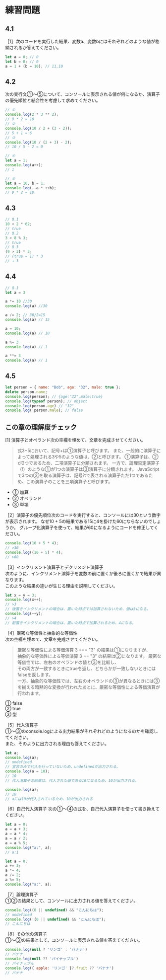 # 練習問題

## 4.1

［1］次のコードを実行した結果、変数a、変数bにはそれぞれどのような値が格納されるか答えてください。

```javascript
let a = 0; // 0
let b = 0; // 0
a = 1 + (b = 10); // 11,10
```

## 4.2

次の実行文①～⑤について、コンソールに表示される値が何になるか、演算子の優先順位と結合性を考慮して求めてください。

```javascript
// ① 
console.log(2 * 3 ** 2);
// 9 * 2 = 18
// ② 
console.log(10 / 2 + (3 - 2));
// 5 + 1 = 6
// ③ 
console.log(10 / (2 + 3) - 2);
// 10 / 5 - 2 = 0

// ④ 
let a = 1;
console.log(a++);
// 1

// ⑤
let a = 10, b = 1;
console.log(--a * ++b);
// 9 * 2 = 18
```

## 4.3

```javascript
// Q.1
10 < 2 * 62;
// true
// Q.2
3 > 8 % 3;
// true
// Q.3
(9 > 3) * 3;
// (true = 1) * 3
// → 3
```

## 4.4

```javascript
// Q.1
let a = 3

a *= 10 //30
console.log(a) //30

a /= 2; // 30/2=15
console.log(a) // 15

a = 10;
console.log(a) // 10

a %= 3
console.log(a) // 1

a **= 3
console.log(a) // 1
```

## 4.5

```javascript
let person = { name: "Bob", age: "32", male: true };
delete person.name;
console.log(person); // {age:"32",male:true}
console.log(typeof person); // object
console.log(person.age) // "32"
console.log(!person.male); // false
```

## この章の理解度チェック

[1] 演算子とオペランド次の空欄を埋めて、文章を完成させてください。

> 式3+5において、記号+は①演算子と呼びます。
> また、一般的に演算子によって処理される3や5のような値は、②と呼びます。
> ①演算子は、②が2つであるため、二項演算子に分類されます。
> 一方で、論理否定演算子（!）のような①が1つの演算子は③演算子に分類されます。
> JavaScriptで3つの②を取る演算子は、記号?:で表される演算子ただ1つであるため、この演算子のことを三項演算子と呼びます。

- ① 加算
- ② オペランド
- ③ 単項

［2］演算子の優先順位次のコードを実行すると、コンソールには30という数字が表示されます。
なぜ10 + 5の結果である15に4を掛けた60にならないのでしょうか。
グループ化演算子を使って、結果が60になるようにコードを修正してください。

```javascript
console.log(10 + 5 * 4);
// >30
console.log((10 + 5) * 4);
// >60
```

［3］インクリメント演算子とデクリメント演算子  
次のように、インクリメント演算子を変数の前に置くか後ろに置くかで結果が異なります。  
このような結果の違いが生じる理由を説明してください。

```javascript
let x = y = 3;
console.log(x++);
// >3
// 後置きインクリメントの場合は、置いた時点では加算されないため、値は3になる。
console.log(++y);
// >4
// 前置きインクリメントの場合は、置いた時点で加算されるため、4になる。
``` 

［4］厳密な等価性と抽象的な等価性  
次の空欄を埋めて、文章を完成させてください。
> 厳密な等価性による等価演算 3 === "3" の結果は①になりますが、  
> 抽象的な等価性による等価演算 3 == "3" の結果は②になります。
> 厳密な等価性では、左右のオペランドの値と③を比較し、  
> その両方が一致するときにtrueを返し、どちらかが一致しないときにはfalseを返します。  
> 一方、抽象的な等価性では、左右のオペランドの③が異なるときには③を揃える暗黙的な変換が行われたあとに、厳密な等価性による等価演算が行われます。

① false  
② true  
③ 型

［5］代入演算子  
①～③のconsole.logによる出力結果がそれぞれどのようになるのかを確認してください。  
また、そのように出力される理由も答えてください。

```javascript
let a;
console.log(a);
// undefined
// 宣言のみで代入を行っていないため、undefinedが出力される。
console.log(a = 10);
// 10
// 代入演算子の結果は、代入された値である10になるため、10が出力される。

console.log(a);
// 10
// aには10が代入されているため、10が出力される
```

［6］自己代入演算子
次の①～④の式を、自己代入演算子を使って書き換えてください。

```javascript
let a = 0;
a = a + 3;
a = a * 4;
a = a / 2;
a = a % 5;
console.log("a:", a);
// a:1
```

```javascript
let a = 0;
a += 3;
a *= 4;
a /= 2;
a %= 5;
console.log("a:", a);
```

［7］論理演算子  
①②の結果として、コンソールに出力される値を答えてください。

```javascript
console.log((0 || undefined) && "こんにちは");
// undefined
console.log(!(0 || undefined) && "こんにちは");
// こんにちは
```

［8］その他の演算子  
①～③の結果として、コンソールに表示される値を答えてください。

```javascript
console.log(null ? 'リンゴ' : 'バナナ')
// バナナ
console.log(null ?? 'パイナップル')
// パイナップル
console.log({ apple: 'リンゴ' }?.fruit ?? 'バナナ')
// バナナ
```

